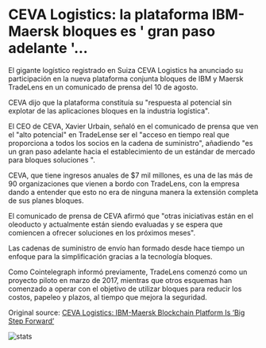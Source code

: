 # CEVA Logistics: la plataforma IBM-Maersk bloques es ' gran paso adelante '...

El gigante logístico registrado en Suiza CEVA Logistics ha anunciado su participación en la nueva plataforma conjunta bloques de IBM y Maersk TradeLens en un comunicado de prensa del 10 de agosto.

CEVA dijo que la plataforma constituía su "respuesta al potencial sin explotar de las aplicaciones bloques en la industria logística".

El CEO de CEVA, Xavier Urbain, señaló en el comunicado de prensa que ven el "alto potencial" en TradeLense ser el "acceso en tiempo real que proporciona a todos los socios en la cadena de suministro", añadiendo "es un gran paso adelante hacia el establecimiento de un estándar de mercado para bloques soluciones ".

CEVA, que tiene ingresos anuales de $7 mil millones, es una de las más de 90 organizaciones que vienen a bordo con TradeLens, con la empresa dando a entender que esto no era de ninguna manera la extensión completa de sus planes bloques.

El comunicado de prensa de CEVA afirmó que "otras iniciativas están en el oleoducto y actualmente están siendo evaluadas y se espera que comiencen a ofrecer soluciones en los próximos meses".

Las cadenas de suministro de envío han formado desde hace tiempo un enfoque para la simplificación gracias a la tecnología bloques.

Como Cointelegraph informó previamente, TradeLens comenzó como un proyecto piloto en marzo de 2017, mientras que otros esquemas han comenzado a operar con el objetivo de utilizar bloques para reducir los costos, papeleo y plazos, al tiempo que mejora la seguridad.

Original source: [CEVA Logistics: IBM-Maersk Blockchain Platform Is ‘Big Step Forward’](https://cointelegraph.com/news/ceva-logistics-ibm-maersk-blockchain-platform-is-a-big-step-forward)

![stats](https://c.statcounter.com/11760860/0/a89fa40b/1/ "stats")